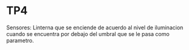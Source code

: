 # TP4
 Sensores: Linterna que se enciende de acuerdo al nivel de iluminacion cuando se encuentra por debajo del umbral que se le pasa como parametro.
